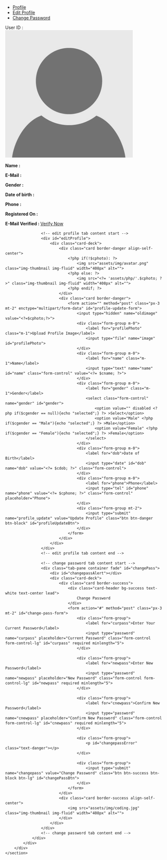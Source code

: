 <section id="">
        <div class="">
            <div class="">
                <div class="">
                    <!-- profile tab content start -->
                    <div class="">
                        <ul class="">
                            <li class="nav-item">
                                <a href="#profile" class="nav-link-white font-weight-bold" data-toggle="tab">Profile</a>
                            </li>
                            <li class="nav-item">
                                <a href="#editProfile" class="nav-link-white font-weight-bold" data-toggle="tab">Edit Profile</a>
                            </li>
                            <li class="nav-item">
                                <a href="#changePass" class="nav-link-white font-weight-bold" data-toggle="tab">Change Password</a>
                            </li>
                        </ul>
                    </div>
                    <div class="" id="profile">
                        <div id="verifyEmailAlert"></div>
                        <div class="profile-header">
                            <div class="container">
                                <div class="">
                                    User ID : <?=$cid;?>
                                </div>
                                <div class="img-shed">
                                    <div class="img">
                                        <?php if(!$cphoto): ?>
                                            <img src="assets/img/default-user-icon.jpg" class="img-thumbnail img-fluid" width="408px" alt="">
                                        <?php else: ?>
                                            <img src="<?= 'assets/php/'.$cphoto; ?>" class="img-thumbnail img-fluid" width="408px" alt="">
                                        <?php endif; ?>
                                    </div>
                                </div>
                                <div class="">
                                    <p class="card-text p-2 m-1 rounded">
                                        <b>Name : </b><?=$cname;?>
                                    </p>
                                    <p class="card-text p-2 m-1 rounded">
                                        <b>E-Mail : </b><?=$cemail;?>
                                    </p>
                                    <p class="card-text p-2 m-1 rounded">
                                        <b>Gender : </b><?=$cgender;?>
                                    </p>
                                    <p class="card-text p-2 m-1 rounded">
                                        <b>Date of birth : </b><?=$cdob;?>
                                    </p>
                                    <p class="card-text p-2 m-1 rounded">
                                        <b>Phone : </b><?=$cphone;?>
                                    </p>
                                    <p class="card-text p-2 m-1 rounded">
                                        <b>Registered On : </b><?=$reg_on;?>
                                    </p>
                                    <p class="card-text p-2 m-1 rounded">
                                        <b>E-Mail Verified : </b><?=$verified;?>
                                        <?php if($verified == "Not Verified!"): ?>
                                            <a href="#" id="verify-email" class="float-right">Verify Now</a>
                                        <?php endif; ?>
                                    </p>
                                </div>
                            </div>
                        </div>
                    </div>
                    <!-- profile tab content end -->

                    <!-- edit profile tab content start -->
                    <div id="editProfile">
                        <div class="card-deck">
                            <div class="card border-danger align-self-center">
                                <?php if(!$cphoto): ?>
                                    <img src="assets/img/avatar.png" class="img-thumbnail img-fluid" width="408px" alt="">
                                <?php else: ?>
                                    <img src="<?= 'assets/php/'.$cphoto; ?>" class="img-thumbnail img-fluid" width="408px" alt="">
                                <?php endif; ?>
                            </div>
                            <div class="card border-danger">
                                <form action="" method="post" class="px-3 mt-2" enctype="multipart/form-data" id="profile-update-form">
                                    <input type="hidden" name="oldimage" value="<?=$cphoto;?>">
                                    <div class="form-group m-0">
                                        <label for="profilePhoto" class="m-1">Upload Profile Image</label>
                                        <input type="file" name="image" id="profilePhoto">
                                    </div>
                                    <div class="form-group m-0">
                                        <label for="name" class="m-1">Name</label>
                                        <input type="text" name="name" id="name" class="form-control" value="<?= $cname; ?>">
                                    </div>
                                    <div class="form-group m-0">
                                        <label for="gender" class="m-1">Gender</label>
                                        <select class="form-control" name="gender" id="gender">
                                            <option value="" disabled <?php if($cgender == null){echo "selected";} ?> >Select</option>
                                            <option value="Male" <?php if($cgender == "Male"){echo "selected";} ?> >Male</option>
                                            <option value="Female" <?php if($cgender == "Female"){echo "selected";} ?> >Female</option>
                                        </select>
                                    </div>
                                    <div class="form-group m-0">
                                        <label for="dob">Date of Birth</label>
                                        <input type="date" id="dob" name="dob" value="<?= $cdob; ?>" class="form-control">
                                    </div>
                                    <div class="form-group m-0">
                                        <label for="phone">Phone</label>
                                        <input type="tel" id="phone" name="phone" value="<?= $cphone; ?>" class="form-control" placeholder="Phone">
                                    </div>
                                    <div class="form-group mt-2">
                                        <input type="submit" name="profile_update" value="Update Profile" class="btn btn-danger btn-block" id="profileUpdateBtn">
                                    </div>
                                </form>
                            </div>
                        </div>
                    </div>
                    <!-- edit profile tab content end -->

                    <!-- change password tab content start -->
                    <div class="tab-pane container fade" id="changePass">
                        <div id="changepassAlert"></div>
                        <div class="card-deck">
                            <div class="card border-success">
                                <div class="card-header bg-success text-white text-center lead">
                                    Change Password
                                </div>
                                <form action="#" method="post" class="px-3 mt-2" id="change-pass-form">
                                    <div class="form-group">
                                        <label for="curpass">Enter Your Current Password</label>
                                        <input type="password" name="curpass" placeholder="Current Password" class="form-control form-control-lg" id="curpass" required minlength="5">
                                    </div>

                                    <div class="form-group">
                                        <label for="newpass">Enter New Password</label>
                                        <input type="password" name="newpass" placeholder="New Password" class="form-control form-control-lg" id="newpass" required minlength="5">
                                    </div>

                                    <div class="form-group">
                                        <label for="cnewpass">Confirm New Password</label>
                                        <input type="password" name="cnewpass" placeholder="Confirm New Password" class="form-control form-control-lg" id="cnewpass" required minlength="5">
                                    </div>

                                    <div class="form-group">
                                        <p id="changepassError" class="text-danger"></p>
                                    </div>

                                    <div class="form-group">
                                        <input type="submit" name="changepass" value="Change Password" class="btn btn-success btn-block btn-lg" id="changePassBtn">
                                    </div>
                                </form>
                            </div>
                            <div class="card border-success align-self-center">
                                <img src="assets/img/coding.jpg" class="img-thumbnail img-fluid" width="408px" alt="">
                            </div>
                        </div>
                    </div>
                    <!-- change password tab content end -->
                </div>
            </div>
        </div>
    </section>